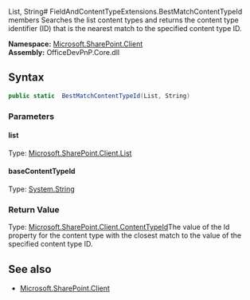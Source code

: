 List, String# FieldAndContentTypeExtensions.BestMatchContentTypeId members
Searches the list content types and returns the content type identifier (ID) that is the 
            nearest match to the specified content type ID.  

**Namespace:** [Microsoft.SharePoint.Client](Microsoft.SharePoint.Client.md)  
**Assembly:** OfficeDevPnP.Core.dll  
## Syntax
```C#
public static  BestMatchContentTypeId(List, String)
```
### Parameters
#### list
Type: [Microsoft.SharePoint.Client.List](Microsoft.SharePoint.Client.List.md) 
#### 
#### baseContentTypeId
Type: [System.String](System.String.md) 
#### 
### Return Value
Type: [Microsoft.SharePoint.Client.ContentTypeId](Microsoft.SharePoint.Client.ContentTypeId.md)The value of the Id property for the content type with the closest match to the value 
            of the specified content type ID. 
## See also
- [Microsoft.SharePoint.Client](Microsoft.SharePoint.Client.md)
